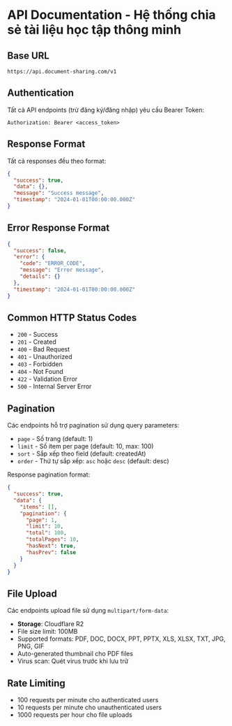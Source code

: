 # API Documentation - Hệ thống chia sẻ tài liệu học tập thông minh

## Base URL

```
https://api.document-sharing.com/v1
```

## Authentication

Tất cả API endpoints (trừ đăng ký/đăng nhập) yêu cầu Bearer Token:

```
Authorization: Bearer <access_token>
```

## Response Format

Tất cả responses đều theo format:

```json
{
  "success": true,
  "data": {},
  "message": "Success message",
  "timestamp": "2024-01-01T00:00:00.000Z"
}
```

## Error Response Format

```json
{
  "success": false,
  "error": {
    "code": "ERROR_CODE",
    "message": "Error message",
    "details": {}
  },
  "timestamp": "2024-01-01T00:00:00.000Z"
}
```

## Common HTTP Status Codes

- `200` - Success
- `201` - Created
- `400` - Bad Request
- `401` - Unauthorized
- `403` - Forbidden
- `404` - Not Found
- `422` - Validation Error
- `500` - Internal Server Error

## Pagination

Các endpoints hỗ trợ pagination sử dụng query parameters:

- `page` - Số trang (default: 1)
- `limit` - Số item per page (default: 10, max: 100)
- `sort` - Sắp xếp theo field (default: createdAt)
- `order` - Thứ tự sắp xếp: `asc` hoặc `desc` (default: desc)

Response pagination format:

```json
{
  "success": true,
  "data": {
    "items": [],
    "pagination": {
      "page": 1,
      "limit": 10,
      "total": 100,
      "totalPages": 10,
      "hasNext": true,
      "hasPrev": false
    }
  }
}
```

## File Upload

Các endpoints upload file sử dụng `multipart/form-data`:

- **Storage**: Cloudflare R2
- File size limit: 100MB
- Supported formats: PDF, DOC, DOCX, PPT, PPTX, XLS, XLSX, TXT, JPG, PNG, GIF
- Auto-generated thumbnail cho PDF files
- Virus scan: Quét virus trước khi lưu trữ

## Rate Limiting

- 100 requests per minute cho authenticated users
- 10 requests per minute cho unauthenticated users
- 1000 requests per hour cho file uploads
